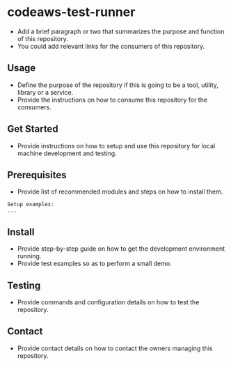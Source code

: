 # codeaws-test-runner
* Add a brief paragraph or two that summarizes the purpose and function of this repository.
* You could add relevant links for the consumers of this repository.

## Usage
* Define the purpose of the repository if this is going to be a tool, utility, library or a service.
* Provide the instructions on how to consume this repository for the consumers.

## Get Started
* Provide instructions on how to setup and use this repository for local machine development and testing.

## Prerequisites
* Provide list of recommended modules and steps on how to install them.

```
Setup examples:
...
```

## Install
* Provide step-by-step guide on how to get the development environment running.
* Provide test examples so as to perform a small demo.

## Testing
* Provide commands and configuration details on how to test the repository.

## Contact
* Provide contact details on how to contact the owners managing this repository.

